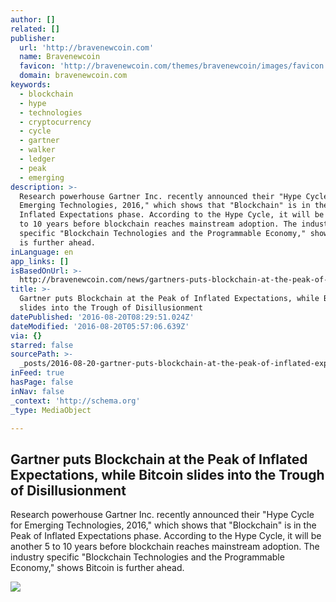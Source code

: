 ```yaml
---
author: []
related: []
publisher:
  url: 'http://bravenewcoin.com'
  name: Bravenewcoin
  favicon: 'http://bravenewcoin.com/themes/bravenewcoin/images/favicon.ico'
  domain: bravenewcoin.com
keywords:
  - blockchain
  - hype
  - technologies
  - cryptocurrency
  - cycle
  - gartner
  - walker
  - ledger
  - peak
  - emerging
description: >-
  Research powerhouse Gartner Inc. recently announced their "Hype Cycle for
  Emerging Technologies, 2016," which shows that "Blockchain" is in the Peak of
  Inflated Expectations phase. According to the Hype Cycle, it will be another 5
  to 10 years before blockchain reaches mainstream adoption. The industry
  specific "Blockchain Technologies and the Programmable Economy," shows Bitcoin
  is further ahead.
inLanguage: en
app_links: []
isBasedOnUrl: >-
  http://bravenewcoin.com/news/gartners-puts-blockchain-at-the-peak-of-inflated-expectations-while-bitcoin-slides-into-the-trough-of-disillusionment/
title: >-
  Gartner puts Blockchain at the Peak of Inflated Expectations, while Bitcoin
  slides into the Trough of Disillusionment
datePublished: '2016-08-20T08:29:51.024Z'
dateModified: '2016-08-20T05:57:06.639Z'
via: {}
starred: false
sourcePath: >-
  _posts/2016-08-20-gartner-puts-blockchain-at-the-peak-of-inflated-expectations.md
inFeed: true
hasPage: false
inNav: false
_context: 'http://schema.org'
_type: MediaObject

---
```

<article style=""><h1>Gartner puts Blockchain at the Peak of Inflated Expectations, while Bitcoin slides into the Trough of Disillusionment</h1><p>Research powerhouse Gartner Inc. recently announced their "Hype Cycle for Emerging Technologies, 2016," which shows that "Blockchain" is in the Peak of Inflated Expectations phase. According to the Hype Cycle, it will be another 5 to 10 years before blockchain reaches mainstream adoption. The industry specific "Blockchain Technologies and the Programmable Economy," shows Bitcoin is further ahead.</p><img src="http://bravenewcoin.com/assets/Uploads/_resampled/CroppedImage400400-Hype-Cycle-Gartner-Banner.jpg" /></article>
